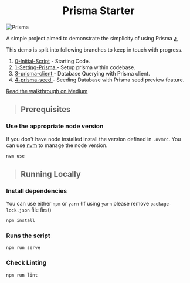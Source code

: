 <div align="center">
  <h1>Prisma Starter</h1>
</div>

![Prisma](https://i.imgur.com/h6UIYTu.png)

A simple project aimed to demonstrate the simplicity of using Prisma ◭

This demo is split into following branches to keep in touch with progress.

1. [0-Initial-Script](https://github.com/Pasi-D/Prisma-Starter/tree/0-Initial-Script) - Starting Code.
2. [1-Setting-Prisma
](https://github.com/Pasi-D/Prisma-Starter/tree/1-Setting-Prisma) - Setup prisma within codebase.
3. [3-prisma-client
](https://github.com/Pasi-D/Prisma-Starter/tree/3-prisma-client) - Database Querying with Prisma client.
4. [4-prisma-seed
](https://github.com/Pasi-D/Prisma-Starter/tree/4-prisma-seed) - Seeding Database with Prisma seed preview feature.

[Read the walkthrough on Medium](https://medium.com/@pasindu-dilshan/simplifying-backend-development-with-prisma-564200f31943)

> ## Prerequisites

### Use the appropriate node version

If you don't have node installed install the version defined in `.nvmrc`. You can use [nvm](https://github.com/nvm-sh/nvm) to manage the node version.

```bash
nvm use
```
> ## Running Locally

### Install dependencies

You can use either `npm` or `yarn` (If using `yarn` please remove ```package-lock.json``` file first)
```bash
npm install
```
### Runs the script

```bash
npm run serve
```

### Check Linting

```bash
npm run lint
```